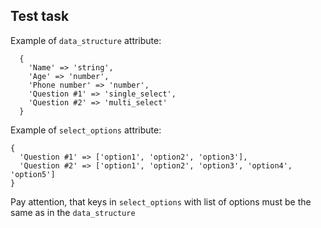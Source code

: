 ## Test task

Example of `data_structure` attribute:
```
  {
    'Name' => 'string',
    'Age' => 'number',
    'Phone number' => 'number',
    'Question #1' => 'single_select',
    'Question #2' => 'multi_select'
  }
```

Example of `select_options` attribute:
```
{
  'Question #1' => ['option1', 'option2', 'option3'],
  'Question #2' => ['option1', 'option2', 'option3', 'option4', 'option5']
}
```

Pay attention, that keys in `select_options` with list of options must be the same as in the `data_structure`
